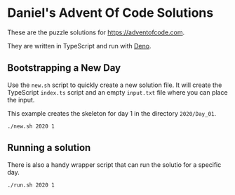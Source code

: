 # Daniel's Advent Of Code Solutions

These are the puzzle solutions for https://adventofcode.com.

They are written in TypeScript and run with [Deno](https://deno.land/).

## Bootstrapping a New Day

Use the `new.sh` script to quickly create a new solution file.
It will create the TypeScript `index.ts` script and an empty `input.txt` file where you can place the input.

This example creates the skeleton for day 1 in the directory `2020/Day_01`.
```
./new.sh 2020 1
```

## Running a solution

There is also a handy wrapper script that can run the solutio for a specific day.

```
./run.sh 2020 1
```
